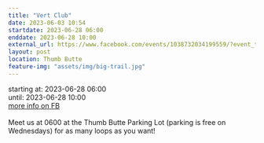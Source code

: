 ```yaml
---
title: "Vert Club"
date: 2023-06-03 10:54
startdate: 2023-06-28 06:00
enddate: 2023-06-28 10:00
external_url: https://www.facebook.com/events/1038732034199559/?event_time_id=1038732077532888
layout: post
location: Thumb Butte
feature-img: "assets/img/big-trail.jpg"
---
```


starting at: 2023-06-28 06:00<br>until: 2023-06-28 10:00<br><a href="https://www.facebook.com/events/1038732034199559/?event_time_id=1038732077532888">more info on FB</a><br><br>Meet us at 0600 at the Thumb Butte Parking Lot (parking is free on Wednesdays) for as many loops as you want! <br>
  <br>
  
